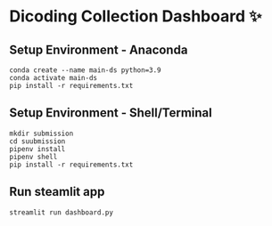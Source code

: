 # Dicoding Collection Dashboard ✨

## Setup Environment - Anaconda
```
conda create --name main-ds python=3.9
conda activate main-ds
pip install -r requirements.txt
```

## Setup Environment - Shell/Terminal
```
mkdir submission
cd suubmission
pipenv install
pipenv shell
pip install -r requirements.txt
```

## Run steamlit app
```
streamlit run dashboard.py
```
